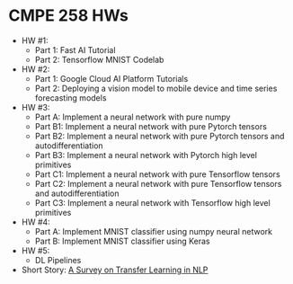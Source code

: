# CMPE 258 HWs

* HW #1: 
	* Part 1: Fast AI Tutorial
	* Part 2: Tensorflow MNIST Codelab
* HW #2: 
	* Part 1: Google Cloud AI Platform Tutorials
	* Part 2: Deploying a vision model to mobile device and time series forecasting models
* HW #3: 
	* Part A: Implement a neural network with pure numpy
	* Part B1: Implement a neural network with pure Pytorch tensors
	* Part B2: Implement a neural network with pure Pytorch tensors and autodifferentiation
	* Part B3: Implement a neural network with Pytorch high level primitives
	* Part C1: Implement a neural network with pure Tensorflow tensors
	* Part C2: Implement a neural network with pure Tensorflow tensors and autodifferentiation
	* Part C3: Implement a neural network with Tensorflow high level primitives
* HW #4:
	* Part A: Implement MNIST classifier using numpy neural network
	* Part B: Implement MNIST classifier using Keras
* HW #5:
	* DL Pipelines
* Short Story: [A Survey on Transfer Learning in NLP](https://shannonphu.medium.com/a-survey-on-transfer-learning-in-nlp-f6e0e92824b3)